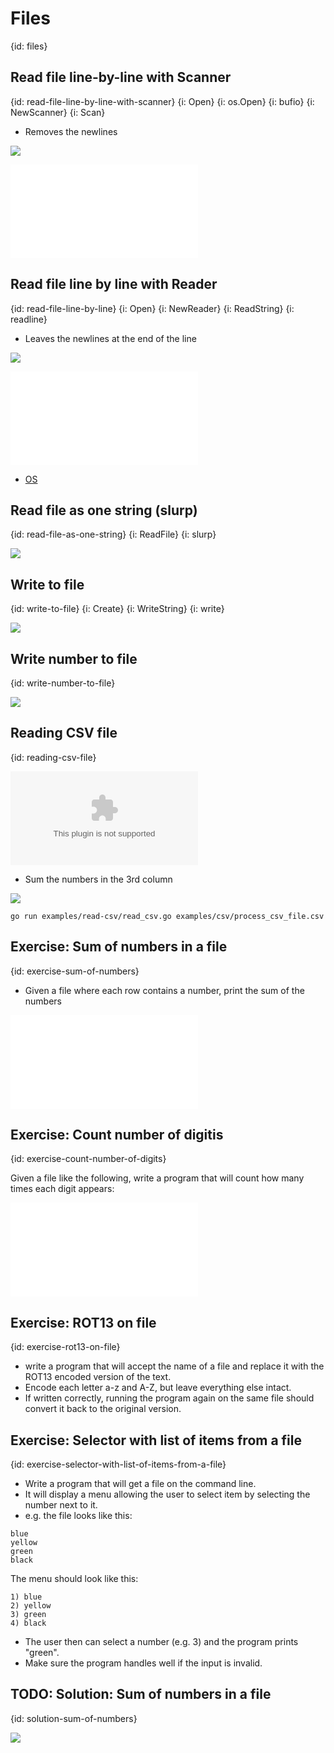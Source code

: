 # Files
{id: files}

## Read file line-by-line with Scanner
{id: read-file-line-by-line-with-scanner}
{i: Open}
{i: os.Open}
{i: bufio}
{i: NewScanner}
{i: Scan}

* Removes the newlines

![](examples/read-file-with-scanner/read_file_with_scanner.go)

![](examples/read-file-with-scanner/random.txt)

## Read file line by line with Reader
{id: read-file-line-by-line}
{i: Open}
{i: NewReader}
{i: ReadString}
{i: readline}

* Leaves the newlines at the end of the line

![](examples/read-file-line-by-line/read_file_line_by_line.go)

![](examples/read-file-line-by-line/random1.txt)

* [OS](https://golang.org/pkg/os/)


## Read file as one string (slurp)
{id: read-file-as-one-string}
{i: ReadFile}
{i: slurp}

![](examples/slurp-file/slurp_file.go)

## Write to file
{id: write-to-file}
{i: Create}
{i: WriteString}
{i: write}

![](examples/write/write_file.go)

## Write number to file
{id: write-number-to-file}

![](examples/write-number/write_number_file.go)

## Reading CSV file
{id: reading-csv-file}

![](examples/read-csv/process_csv_file.csv)

* Sum the numbers in the 3rd column

![](examples/read-csv/read_csv.go)


```
go run examples/read-csv/read_csv.go examples/csv/process_csv_file.csv
```

## Exercise: Sum of numbers in a file
{id: exercise-sum-of-numbers}

* Given a file where each row contains a number, print the sum of the numbers

![](examples/sum/sum.txt)

## Exercise: Count number of digitis
{id: exercise-count-number-of-digits}

Given a file like the following, write a program that will count how many times each digit appears:

![](examples/count-digits-in-file/numbers.txt)

## Exercise: ROT13 on file
{id: exercise-rot13-on-file}

* write a program that will accept the name of a file and replace it with the ROT13 encoded version of the text.
* Encode each letter a-z and A-Z, but leave everything else intact.
* If written correctly, running the program again on the same file should convert it back to the original version.

## Exercise: Selector with list of items from a file
{id: exercise-selector-with-list-of-items-from-a-file}

* Write a program that will get a file on the command line.
* It will display a menu allowing the user to select item by selecting the number next to it.
* e.g. the file looks like this:

```
blue
yellow
green
black
```

The menu should look like this:

```
1) blue
2) yellow
3) green
4) black
```

* The user then can select a number (e.g. 3) and the program prints "green".
* Make sure the program handles well if the input is invalid.


## TODO: Solution: Sum of numbers in a file
{id: solution-sum-of-numbers}

![](examples/sum/sum.go)


